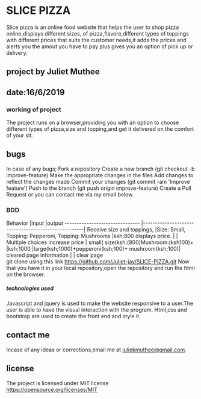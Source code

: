 # SLICE PIZZA
Slice pizza is an online food website that helps the user to shop pizza online,displays different sizes, of pizza,flavore,different types of toppings with different prices that suits the customer needs,it adds the prices and alerts you the amout you have to pay plus gives you an option of pick up or delivery.

## project by Juliet Muthee
## date:16/6/2019
### working of project
The project runs on a browser,providing you with an option to choose different types of pizza,size and topping,and get it delivered on the comfort of your sit.
## bugs
In case of any bugs; Fork a repository
    Create a new branch (git checkout -b improve-feature)
    Make the appropriate changes in the files
    Add changes to reflect the changes made
    Commit your changes (git commit -am 'Improve feature')
    Push to the branch (git push origin improve-feature)
    Create a Pull Request or you can contact me via my email below.
 ### BDD
   Behavior                      |input                                                |output
 ------------------------------- |-----------------------------------------------------|
 Receive size and toppings,      |Size: Small, Topping: Pepperoni, Topping: Mushrooms  |ksh;800
 displays price.                 |                                                     |          Multiple choices increase price | small( size(ksh:(800)Mushroom:(ksh100)+             |ksh;1000                                         |large(ksh;1000)+pepperoni(ksh;100)+ mushroom(ksh;100)|                  cleared page  information      |                                                     | clear page                                                       
 git clone using this link https://github.com/Juliet-jay/SLICE-PIZZA.git
 Now that you have it in your local repository,open the repository and run the html on the browser.
##### technologies used
Javascript and jquery is used to make the website responsive to a user.The user is able to have the visual interaction with the program.
Html,css and bootstrap are used to create the front end and style it.
## contact me
Incase of any ideas or corrections,email me at juliekmuthee@gmail.com.
## license
The project is licensed under MIT license
https://opensource.org/licenses/MIT
